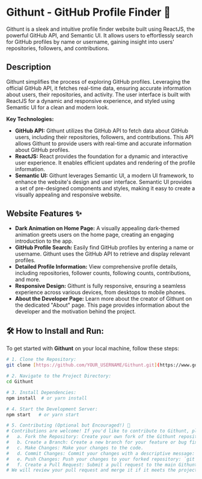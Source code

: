 # Githunt - GitHub Profile Finder 🔎

Githunt is a sleek and intuitive profile finder website built using ReactJS, the powerful GitHub API, and Semantic UI.  It allows users to effortlessly search for GitHub profiles by name or username, gaining insight into users' repositories, followers, and contributions.

## Description

Githunt simplifies the process of exploring GitHub profiles.  Leveraging the official GitHub API, it fetches real-time data, ensuring accurate information about users, their repositories, and activity. The user interface is built with ReactJS for a dynamic and responsive experience, and styled using Semantic UI for a clean and modern look.

**Key Technologies:**

* **GitHub API:** Githunt utilizes the GitHub API to fetch data about GitHub users, including their repositories, followers, and contributions. This API allows Githunt to provide users with real-time and accurate information about GitHub profiles.
* **ReactJS:**  React provides the foundation for a dynamic and interactive user experience.  It enables efficient updates and rendering of the profile information.
* **Semantic UI:** Githunt leverages Semantic UI, a modern UI framework, to enhance the website's design and user interface. Semantic UI provides a set of pre-designed components and styles, making it easy to create a visually appealing and responsive website.

## Website Features ✨

* **Dark Animation on Home Page:**  A visually appealing dark-themed animation greets users on the home page, creating an engaging introduction to the app.
* **GitHub Profile Search:**  Easily find GitHub profiles by entering a name or username. Githunt uses the GitHub API to retrieve and display relevant profiles.
* **Detailed Profile Information:** View comprehensive profile details, including repositories, follower counts, following counts, contributions, and more.
* **Responsive Design:** Githunt is fully responsive, ensuring a seamless experience across various devices, from desktops to mobile phones.
* **About the Developer Page:** Learn more about the creator of Githunt on the dedicated "About" page.  This page provides information about the developer and the motivation behind the project.

## 🛠️ How to Install and Run:

To get started with **Githunt** on your local machine, follow these steps:

```bash
# 1. Clone the Repository:
git clone [https://github.com/YOUR_USERNAME/Githunt.git](https://www.google.com/search?q=https://github.com/YOUR_USERNAME/Githunt.git)  # Replace with the actual repo URL

# 2. Navigate to the Project Directory:
cd Githunt

# 3. Install Dependencies:
npm install  # or yarn install

# 4. Start the Development Server:
npm start   # or yarn start

# 5. Contributing (Optional but Encouraged!) 🤝
# Contributions are welcome! If you'd like to contribute to Githunt, please follow these steps:
#   a. Fork the Repository: Create your own fork of the Githunt repository on GitHub.
#   b. Create a Branch: Create a new branch for your feature or bug fix: `git checkout -b feature/your-feature-name`
#   c. Make Changes: Make your changes to the code.
#   d. Commit Changes: Commit your changes with a descriptive message: `git commit -m "Add your message here"`
#   e. Push Changes: Push your changes to your forked repository: `git push origin feature/your-feature-name`
#   f. Create a Pull Request: Submit a pull request to the main Githunt repository.
# We will review your pull request and merge it if it meets the project's standards.
